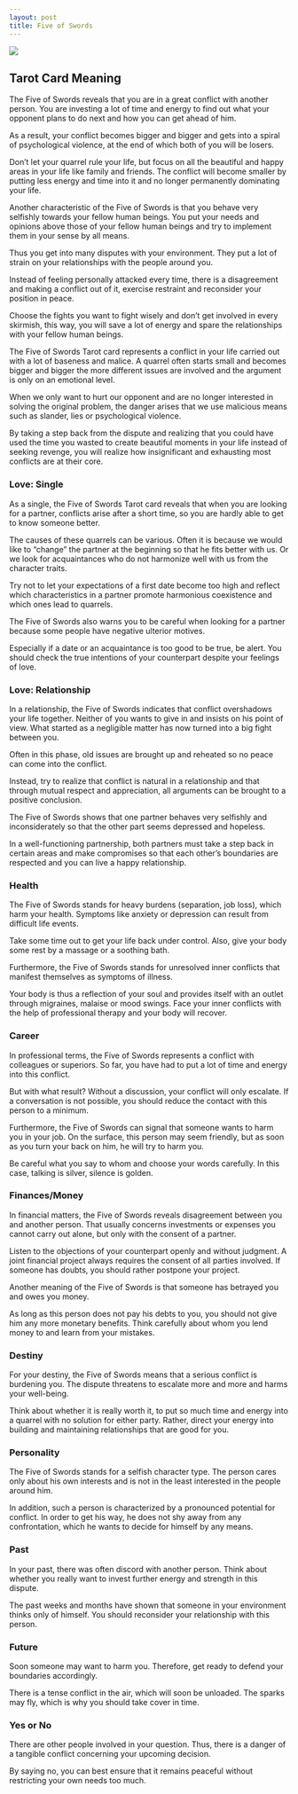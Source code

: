 ```yaml
---
layout: post
title: Five of Swords
---
```


![](../images/Five-of-Swords-Tarot-Card-Meaning-732x1024.webp)

## Tarot Card Meaning
The Five of Swords reveals that you are in a great conflict with another person. You are investing a lot of time and energy to find out what your opponent plans to do next and how you can get ahead of him.

As a result, your conflict becomes bigger and bigger and gets into a spiral of psychological violence, at the end of which both of you will be losers.

Don’t let your quarrel rule your life, but focus on all the beautiful and happy areas in your life like family and friends. The conflict will become smaller by putting less energy and time into it and no longer permanently dominating your life.

Another characteristic of the Five of Swords is that you behave very selfishly towards your fellow human beings. You put your needs and opinions above those of your fellow human beings and try to implement them in your sense by all means.

Thus you get into many disputes with your environment. They put a lot of strain on your relationships with the people around you.

Instead of feeling personally attacked every time, there is a disagreement and making a conflict out of it, exercise restraint and reconsider your position in peace.

Choose the fights you want to fight wisely and don’t get involved in every skirmish, this way, you will save a lot of energy and spare the relationships with your fellow human beings.

The Five of Swords Tarot card represents a conflict in your life carried out with a lot of baseness and malice. A quarrel often starts small and becomes bigger and bigger the more different issues are involved and the argument is only on an emotional level.

When we only want to hurt our opponent and are no longer interested in solving the original problem, the danger arises that we use malicious means such as slander, lies or psychological violence.

By taking a step back from the dispute and realizing that you could have used the time you wasted to create beautiful moments in your life instead of seeking revenge, you will realize how insignificant and exhausting most conflicts are at their core.


### Love: Single
As a single, the Five of Swords Tarot card reveals that when you are looking for a partner, conflicts arise after a short time, so you are hardly able to get to know someone better.

The causes of these quarrels can be various. Often it is because we would like to “change” the partner at the beginning so that he fits better with us. Or we look for acquaintances who do not harmonize well with us from the character traits.

Try not to let your expectations of a first date become too high and reflect which characteristics in a partner promote harmonious coexistence and which ones lead to quarrels.

The Five of Swords also warns you to be careful when looking for a partner because some people have negative ulterior motives.

Especially if a date or an acquaintance is too good to be true, be alert. You should check the true intentions of your counterpart despite your feelings of love.

### Love: Relationship
In a relationship, the Five of Swords indicates that conflict overshadows your life together. Neither of you wants to give in and insists on his point of view. What started as a negligible matter has now turned into a big fight between you.

Often in this phase, old issues are brought up and reheated so no peace can come into the conflict.

Instead, try to realize that conflict is natural in a relationship and that through mutual respect and appreciation, all arguments can be brought to a positive conclusion.

The Five of Swords shows that one partner behaves very selfishly and inconsiderately so that the other part seems depressed and hopeless.

In a well-functioning partnership, both partners must take a step back in certain areas and make compromises so that each other’s boundaries are respected and you can live a happy relationship.


### Health

The Five of Swords stands for heavy burdens (separation, job loss), which harm your health. Symptoms like anxiety or depression can result from difficult life events.

Take some time out to get your life back under control. Also, give your body some rest by a massage or a soothing bath.

Furthermore, the Five of Swords stands for unresolved inner conflicts that manifest themselves as symptoms of illness.

Your body is thus a reflection of your soul and provides itself with an outlet through migraines, malaise or mood swings. Face your inner conflicts with the help of professional therapy and your body will recover.


### Career

In professional terms, the Five of Swords represents a conflict with colleagues or superiors. So far, you have had to put a lot of time and energy into this conflict.

But with what result? Without a discussion, your conflict will only escalate. If a conversation is not possible, you should reduce the contact with this person to a minimum.

Furthermore, the Five of Swords can signal that someone wants to harm you in your job. On the surface, this person may seem friendly, but as soon as you turn your back on him, he will try to harm you.

Be careful what you say to whom and choose your words carefully. In this case, talking is silver, silence is golden.


### Finances/Money

In financial matters, the Five of Swords reveals disagreement between you and another person. That usually concerns investments or expenses you cannot carry out alone, but only with the consent of a partner.

Listen to the objections of your counterpart openly and without judgment. A joint financial project always requires the consent of all parties involved. If someone has doubts, you should rather postpone your project.

Another meaning of the Five of Swords is that someone has betrayed you and owes you money.

As long as this person does not pay his debts to you, you should not give him any more monetary benefits. Think carefully about whom you lend money to and learn from your mistakes.


### Destiny 

For your destiny, the Five of Swords means that a serious conflict is burdening you. The dispute threatens to escalate more and more and harms your well-being.

Think about whether it is really worth it, to put so much time and energy into a quarrel with no solution for either party. Rather, direct your energy into building and maintaining relationships that are good for you.


### Personality
The Five of Swords stands for a selfish character type. The person cares only about his own interests and is not in the least interested in the people around him.

In addition, such a person is characterized by a pronounced potential for conflict. In order to get his way, he does not shy away from any confrontation, which he wants to decide for himself by any means.

### Past
In your past, there was often discord with another person. Think about whether you really want to invest further energy and strength in this dispute.

The past weeks and months have shown that someone in your environment thinks only of himself. You should reconsider your relationship with this person.

### Future
Soon someone may want to harm you. Therefore, get ready to defend your boundaries accordingly.

There is a tense conflict in the air, which will soon be unloaded. The sparks may fly, which is why you should take cover in time.

### Yes or No
There are other people involved in your question. Thus, there is a danger of a tangible conflict concerning your upcoming decision.

By saying no, you can best ensure that it remains peaceful without restricting your own needs too much.